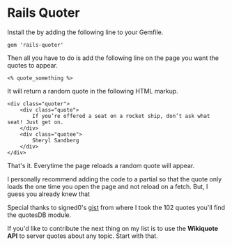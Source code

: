 # Rails Quoter

Install the by adding the following line to your Gemfile.

```
gem 'rails-quoter'
```
Then all you have to do is add the following line on the page you want the quotes to appear.

```
<% quote_something %>
```

It will return a random quote in the following HTML markup.

```
<div class="quoter">
	<div class="quote">
		If you’re offered a seat on a rocket ship, don’t ask what seat! Just get on.
	</div>
	<div class="quotee">
		Sheryl Sandberg
	</div>
</div>
```

That's it. Everytime the page reloads a random quote will appear.

I personally recommend adding the code to a partial so that the quote only loads the one time you open the page and not reload on a fetch. But, I guess you already knew that 

Special thanks to signed0's [gist] from where I took the 102 quotes you'll find the quotesDB module.

If you'd like to contribute the next thing on my list is to use the **Wikiquote API** to server quotes about any topic. Start with that.

[gist]: <https://gist.github.com/signed0/d70780518341e1396e11>
